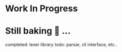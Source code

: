 # Work In Progress

# Still baking 🥐 ...
completed: lexer library
todo: parsar, cli interface, etc..
